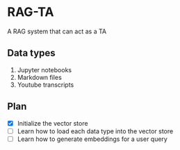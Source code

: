 # RAG-TA

A RAG system that can act as a TA

## Data types

1. Jupyter notebooks
2. Markdown files
3. Youtube transcripts

## Plan

- [x] Initialize the vector store
- [ ] Learn how to load each data type into the vector store
- [ ] Learn how to generate embeddings for a user query

